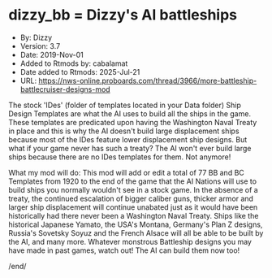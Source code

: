 # dizzy_bb = Dizzy's AI battleships

* By: Dizzy
* Version: 3.7
* Date: 2019-Nov-01
* Added to Rtmods by: cabalamat
* Date added to Rtmods: 2025-Jul-21
* URL: <https://nws-online.proboards.com/thread/3966/more-battleship-battlecruiser-designs-mod>

The stock 'IDes' (folder of templates located in your Data folder) Ship Design Templates are what the AI uses to build all the ships in the game. These templates are predicated upon having the Washington Naval Treaty in place and this is why the AI doesn't build large displacement ships because most of the IDes feature lower displacement ship designs. But what if your game never has such a treaty? The AI won't ever build large ships because there are no IDes templates for them. Not anymore!

What my mod will do: This mod will add or edit a total of 77 BB and BC Templates from 1920 to the end of the game that the AI Nations will use to build ships you normally wouldn't see in a stock game. In the absence of a treaty, the continued escalation of bigger caliber guns, thicker armor and larger ship displacement will continue unabated just as it would have been historically had there never been a Washington Naval Treaty. Ships like the historical Japanese Yamato, the USA's Montana, Germany's Plan Z designs, Russia's Sovetsky Soyuz and the French Alsace will all be able to be built by the AI, and many more. Whatever monstrous Battleship designs you may have made in past games, watch out! The AI can build them now too!

/end/
